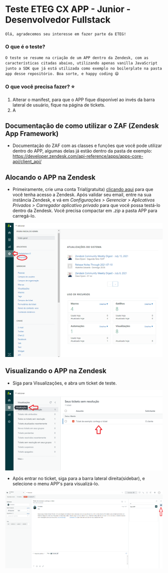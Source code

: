 # Teste ETEG CX APP - Junior - Desenvolvedor Fullstack

`Olá, agradecemos seu interesse em fazer parte da ETEG!`

### O que é o teste?

`O teste se resume na criação de um APP dentro da Zendesk, com as características citadas abaixo, utilizando apenas vanilla JavaScript junto a SDK que já está utilizada como exemplo no boilerplate na pasta app desse repositório. Boa sorte, e happy coding 😄`

### O que você precisa fazer? ⭐

1. Alterar o manifest, para que o APP fique disponível ao invés da barra lateral de usuário, fique na página de tickets.
2. A

## Documentação de como utilizar o ZAF (Zendesk App Framework)

- Documentação do ZAF com as classes e funções que você pode utilizar dentro do APP, algumas delas já estão dentro da pasta de exemplo: https://developer.zendesk.com/api-reference/apps/apps-core-api/client_api/

## Alocando o APP na Zendesk

- Primeiramente, crie uma conta Trial(gratuita) [clicando aqui](https://www.zendesk.com.br/register) para que você tenha acesso a Zendesk. Após validar seu email, entre na sua instância Zendesk, e vá em *Configurações > Gerenciar > Aplicativos Privados > Carregador aplicativo privado* para que você possa testá-lo dentro da Zendesk. Você precisa compactar em *.zip* a pasta APP para carregá-lo.

![Admin Zendesk](admin_zendesk.png?raw=true)

## Visualizando o APP na Zendesk

- Siga para Visualizações, e abra um ticket de teste.

![Visualizações](visualizacoes.png?raw=true)

- Após entrar no ticket, siga para a barra lateral direita(sidebar), e selecione o menu APP's para visualizá-lo.

![Ver APP no Ticket](ver_app_ticket.png?raw=true)